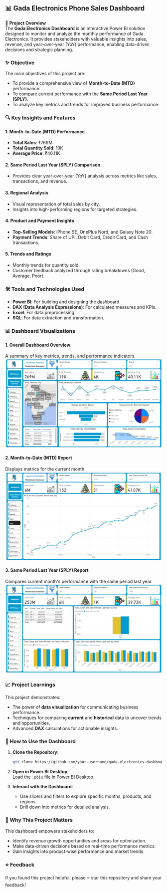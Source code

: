 ## 📊 Gada Electronics Phone Sales Dashboard

📜 **Project Overview**  
The **Gada Electronics Dashboard** is an interactive Power BI solution designed to monitor and analyze the monthly performance of Gada Electronics. It provides stakeholders with valuable insights into sales, revenue, and year-over-year (YoY) performance, enabling data-driven decisions and strategic planning.

### ✨ **Objective**  

The main objectives of this project are:  
- To provide a comprehensive view of **Month-to-Date (MTD)** performance.  
- To compare current performance with the **Same Period Last Year (SPLY)**.  
- To analyze key metrics and trends for improved business performance.  

### 🔍 **Key Insights and Features**  

#### 1. **Month-to-Date (MTD) Performance**  
- **Total Sales**: ₹769M  
- **Total Quantity Sold**: 19K  
- **Average Price**: ₹40.11K  

#### 2. **Same Period Last Year (SPLY) Comparison**  
- Provides clear year-over-year (YoY) analysis across metrics like sales, transactions, and revenue.

#### 3. **Regional Analysis**  
- Visual representation of total sales by city.  
- Insights into high-performing regions for targeted strategies.

#### 4. **Product and Payment Insights**  
- **Top-Selling Models**: iPhone SE, OnePlus Nord, and Galaxy Note 20.  
- **Payment Trends**: Share of UPI, Debit Card, Credit Card, and Cash transactions.

#### 5. **Trends and Ratings**  
- Monthly trends for quantity sold.  
- Customer feedback analyzed through rating breakdowns (Good, Average, Poor).


### 🛠️ **Tools and Technologies Used**  

- **Power BI**: For building and designing the dashboard.  
- **DAX (Data Analysis Expressions)**: For calculated measures and KPIs.  
- **Excel**: For data preprocessing.  
- **SQL**: For data extraction and transformation.

### 📊 **Dashboard Visualizations**  

#### 1. **Overall Dashboard Overview**  
A summary of key metrics, trends, and performance indicators.  
![Dashboard Overview](https://github.com/JanviDhonde/Powerbi-GadaElectronics-PhoneSales-Dashboard/blob/main/Dashboard.jpg)

#### 2. **Month-to-Date (MTD) Report**  
Displays metrics for the current month.  
![MTD Report](https://github.com/JanviDhonde/Powerbi-GadaElectronics-PhoneSales-Dashboard/blob/main/MTD%20Report.jpg)

#### 3. **Same Period Last Year (SPLY) Report**  
Compares current month's performance with the same period last year.  
![SPLY Report](./Same%20Period%20Last%20Year%20report.jpg)

### 📈 **Project Learnings**  

This project demonstrates:  
- The power of **data visualization** for communicating business performance.  
- Techniques for comparing **current** and **historical** data to uncover trends and opportunities.  
- Advanced **DAX** calculations for actionable insights.


### 📂 **How to Use the Dashboard**  

1. **Clone the Repository**:  
   ```bash
   git clone https://github.com/your-username/gada-electronics-dashboard.git
   ```

2. **Open in Power BI Desktop**:  
   Load the `.pbix` file in Power BI Desktop.

3. **Interact with the Dashboard**:  
   - Use slicers and filters to explore specific months, products, and regions.  
   - Drill down into metrics for detailed analysis.

### 🌟 **Why This Project Matters**  

This dashboard empowers stakeholders to:  
- Identify revenue growth opportunities and areas for optimization.  
- Make data-driven decisions based on real-time performance metrics.  
- Gain insights into product-wise performance and market trends.

### ⭐ **Feedback**  

If you found this project helpful, please ⭐ star this repository and share your feedback!
